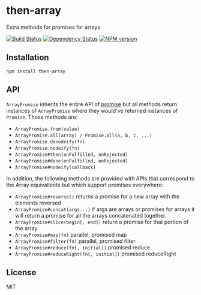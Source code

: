 # then-array

Extra methods for promises for arrays

[![Build Status](https://img.shields.io/travis/then/array/master.svg)](https://travis-ci.org/then/array)
[![Dependency Status](https://img.shields.io/david/then/array.svg)](https://david-dm.org/then/array)
[![NPM version](https://badge.fury.io/js/then-array.png)](http://badge.fury.io/js/then-array)

## Installation

    npm install then-array

## API

`ArrayPromise` inherits the entire API of [promise](https://github.com/then/promise) but all methods return instances of `ArrayPromise` where they would've returned instances of `Promise`.  Those methods are:

 - `ArrayPromise.from(value)`
 - `ArrayPromise.all(array) / Promise.all(a, b, c, ...)`
 - `ArrayPromise.denodeify(fn)`
 - `ArrayPromise.nodeify(fn)`
 - `ArrayPromise#then(onFulfilled, onRejected)`
 - `ArrayPromise#done(onFulfilled, onRejected)`
 - `ArrayPromise#nodeify(callback)`

In addition, the following methods are provided with APIs that correspond to the Array equivallents but which support promises everywhere:

 - `ArrayPromise#reverse()` returns a promise for a new array with the elements reversed
 - `ArrayPromise#concat(args...)` if args are arrays or promises for arrays it will return a promise for all the arrays concatenated together.
 - `ArrayPromise#slice(begin[, end])` return a promise for that portion of the array
 - `ArrayPromise#map(fn)` parallel, promised map
 - `ArrayPromise#filter(fn)` parallel, promised filter
 - `ArrayPromise#reduce(fn[, initial])` promised reduce
 - `ArrayPromise#reduceRight(fn[, initial])` promised reduceRight

## License

  MIT